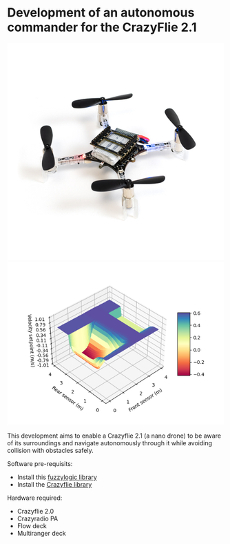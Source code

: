 # Development of an autonomous commander for the CrazyFlie 2.1

![Crazyflie 2.1](https://github.com/diegoch-it/cf_AutonomousWithFC/blob/main/pics/crazyflie_2.1_585px.jpg)
![Setpoint1graph](https://github.com/diegoch-it/cf_AutonomousWithFC/blob/main/pics/graph1.png)

This development aims to enable a Crazyflie 2.1 (a nano drone) to be aware of its surroundings and navigate autonomously through it while avoiding collision with obstacles safely.    

Software pre-requisits: 
    
- Install this [fuzzylogic library](https://github.com/Python-Fuzzylogic/fuzzylogic.git)
- Install the [Crazyflie library](https://github.com/bitcraze/crazyflie-lib-python.git)

Hardware required:
- Crazyflie 2.0
- Crazyradio PA
- Flow deck
- Multiranger deck
